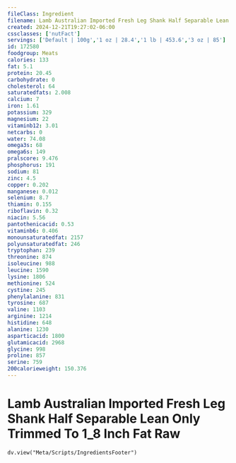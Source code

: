 ```yaml
---
fileClass: Ingredient
filename: Lamb Australian Imported Fresh Leg Shank Half Separable Lean Only Trimmed To 1_8 Inch Fat Raw
created: 2024-12-21T19:27:02-06:00
cssclasses: ['nutFact']
servings: ['Default | 100g','1 oz | 28.4','1 lb | 453.6','3 oz | 85']
id: 172580
foodgroup: Meats
calories: 133
fat: 5.1
protein: 20.45
carbohydrate: 0
cholesterol: 64
saturatedfats: 2.008
calcium: 7
iron: 1.61
potassium: 329
magnesium: 22
vitaminb12: 3.01
netcarbs: 0
water: 74.08
omega3s: 68
omega6s: 149
pralscore: 9.476
phosphorus: 191
sodium: 81
zinc: 4.5
copper: 0.202
manganese: 0.012
selenium: 8.7
thiamin: 0.155
riboflavin: 0.32
niacin: 5.56
pantothenicacid: 0.53
vitaminb6: 0.406
monounsaturatedfat: 2157
polyunsaturatedfat: 246
tryptophan: 239
threonine: 874
isoleucine: 988
leucine: 1590
lysine: 1806
methionine: 524
cystine: 245
phenylalanine: 831
tyrosine: 687
valine: 1103
arginine: 1214
histidine: 648
alanine: 1230
asparticacid: 1800
glutamicacid: 2968
glycine: 998
proline: 857
serine: 759
200calorieweight: 150.376
---
```


# Lamb Australian Imported Fresh Leg Shank Half Separable Lean Only Trimmed To 1_8 Inch Fat Raw

```dataviewjs
dv.view("Meta/Scripts/IngredientsFooter")
```